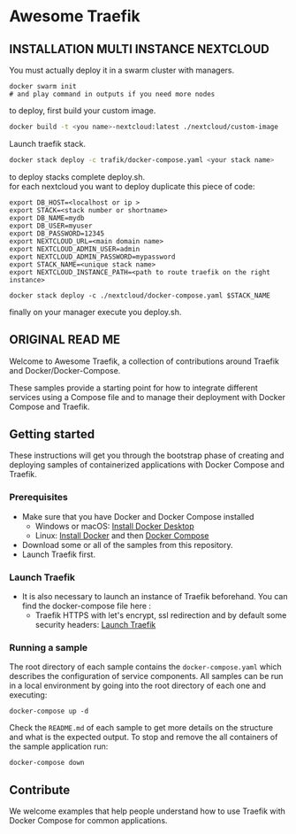 # Awesome Traefik

## INSTALLATION MULTI INSTANCE NEXTCLOUD

You must actually deploy it in a swarm cluster with managers.  

```
docker swarm init
# and play command in outputs if you need more nodes

```
to deploy, first build your custom image.  
  
```bash
docker build -t <you name>-nextcloud:latest ./nextcloud/custom-image
```

Launch traefik stack.  
  
```bash
docker stack deploy -c trafik/docker-compose.yaml <your stack name>
```

to deploy stacks complete deploy.sh.    
for each nextcloud you want to deploy duplicate this piece of code:  

```
export DB_HOST=<localhost or ip >
export STACK=<stack number or shortname>
export DB_NAME=mydb
export DB_USER=myuser
export DB_PASSWORD=12345
export NEXTCLOUD_URL=<main domain name>
export NEXTCLOUD_ADMIN_USER=admin
export NEXTCLOUD_ADMIN_PASSWORD=mypassword
export STACK_NAME=<unique stack name>
export NEXTCLOUD_INSTANCE_PATH=<path to route traefik on the right instance>

docker stack deploy -c ./nextcloud/docker-compose.yaml $STACK_NAME
```
  
finally on your manager execute you deploy.sh.  
  
## ORIGINAL READ ME

Welcome to Awesome Traefik, a collection of contributions around Traefik and Docker/Docker-Compose.

These samples provide a starting point for how to integrate different services using a Compose file and to manage their deployment with Docker Compose and Traefik.

<!--lint disable awesome-toc-->
## Getting started
These instructions will get you through the bootstrap phase of creating and deploying samples of containerized applications with Docker Compose and Traefik.

### Prerequisites
- Make sure that you have Docker and Docker Compose installed
  - Windows or macOS:
    [Install Docker Desktop](https://www.docker.com/get-started)
  - Linux: [Install Docker](https://www.docker.com/get-started) and then
    [Docker Compose](https://github.com/docker/compose)
- Download some or all of the samples from this repository.
- Launch Traefik first. 

### Launch Traefik
- It is also necessary to launch an instance of Traefik beforehand. You can find the docker-compose file here :
  - Traefik HTTPS with let's encrypt, ssl redirection and by default some security headers:
    [Launch Traefik](https://github.com/lfache/awesome-traefik/blob/master/traefik/) 
      
### Running a sample

The root directory of each sample contains the `docker-compose.yaml` which
describes the configuration of service components. All samples can be run in
a local environment by going into the root directory of each one and executing:

```console
docker-compose up -d
```

Check the `README.md` of each sample to get more details on the structure and
what is the expected output.
To stop and remove the all containers of the sample application run:

```console
docker-compose down
```
<!--lint disable awesome-toc-->
## Contribute

We welcome examples that help people understand how to use Traefik with Docker Compose for
common applications. 
